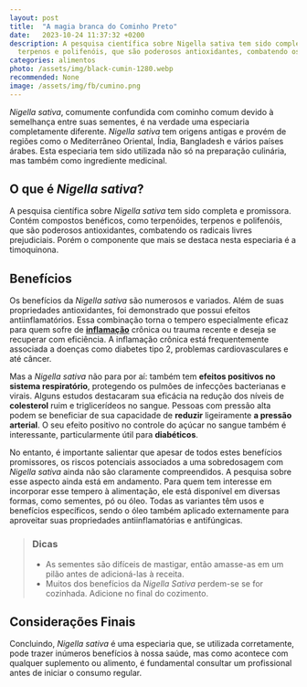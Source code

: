 ```yaml
---
layout: post
title:  "A magia branca do Cominho Preto"
date:   2023-10-24 11:37:32 +0200
description: A pesquisa científica sobre Nigella sativa tem sido completa e promissora. Contém compostos benéficos, como terpenóides,
  terpenos e polifenóis, que são poderosos antioxidantes, combatendo os radicais livres prejudiciais.
categories: alimentos
photo: /assets/img/black-cumin-1280.webp
recommended: None
image: /assets/img/fb/cumino.png
---
```


_Nigella sativa_, comumente confundida com cominho comum devido à semelhança entre suas sementes, é na verdade uma 
especiaria completamente diferente.
_Nigella sativa_ tem origens antigas e provém de regiões como o Mediterrâneo Oriental, Índia, Bangladesh e vários 
países árabes. Esta especiaria tem sido utilizada não só na preparação culinária, mas também como ingrediente medicinal.

## O que é _Nigella sativa_?
A pesquisa científica sobre _Nigella sativa_ tem sido completa e promissora. Contém compostos benéficos, como terpenóides, 
terpenos e polifenóis, que são poderosos antioxidantes, combatendo os radicais livres prejudiciais. 
Porém o componente que mais se destaca nesta especiaria é a timoquinona.

## Benefícios
Os benefícios da _Nigella sativa_ são numerosos e variados. Além de suas propriedades antioxidantes, foi demonstrado que 
possui efeitos antiinflamatórios. Essa combinação torna o tempero especialmente eficaz para quem sofre de **[inflamação](http://localhost:4000/general/2023/08/31/oxida%C3%A7%C3%A3o-e-Inflama%C3%A7%C3%A3o.html)** 
crônica ou trauma recente e deseja se recuperar com eficiência. A inflamação crônica está frequentemente associada a
doenças como diabetes tipo 2, problemas cardiovasculares e até câncer. 

Mas a _Nigella sativa_ não para por aí: também tem  **efeitos positivos no sistema respiratório**, protegendo os pulmões de 
infecções bacterianas e virais.
Alguns estudos destacaram sua eficácia na redução dos níveis de **colesterol** ruim e triglicerídeos no sangue. 
Pessoas com pressão alta podem se beneficiar de sua capacidade de **reduzir** ligeiramente **a pressão arterial**. 
O seu efeito positivo no controle do açúcar no sangue também é interessante, particularmente útil para **diabéticos**.

No entanto, é importante salientar que apesar de todos estes benefícios promissores, os riscos potenciais associados a 
uma sobredosagem com _Nigella sativa_ ainda não são claramente compreendidos. A pesquisa sobre esse aspecto ainda está em andamento.
Para quem tem interesse em incorporar esse tempero à alimentação, ele está disponível em diversas formas, como sementes, pó ou óleo. 
Todas as variantes têm usos e benefícios específicos, sendo o óleo também aplicado externamente para aproveitar suas 
propriedades antiinflamatórias e antifúngicas.


> ### <span class="ion-android-bulb"></span> Dicas
>
> -  As sementes são difíceis de mastigar, então amasse-as em um pilão antes de adicioná-las à receita.
> -  Muitos dos benefícios da _Nigella Sativa_ perdem-se se for cozinhada. Adicione no final do cozimento.

## Considerações Finais
Concluindo, _Nigella sativa_ é uma especiaria que, se utilizada corretamente, pode trazer inúmeros benefícios à nossa saúde, 
mas como acontece com qualquer suplemento ou alimento, é fundamental consultar um profissional antes de iniciar o consumo regular.


